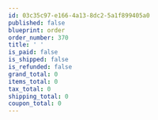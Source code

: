 ```yaml
---
id: 03c35c97-e166-4a13-8dc2-5a1f899405a0
published: false
blueprint: order
order_number: 370
title: ' '
is_paid: false
is_shipped: false
is_refunded: false
grand_total: 0
items_total: 0
tax_total: 0
shipping_total: 0
coupon_total: 0
---
```

